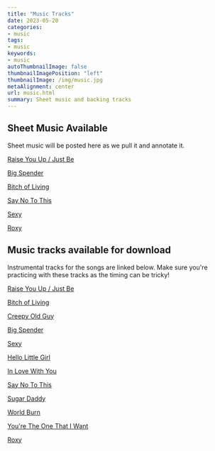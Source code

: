 ```yaml
---
title: "Music Tracks"
date: 2023-05-20
categories:
- music
tags:
- music
keywords:
- music
autoThumbnailImage: false
thumbnailImagePosition: "left"
thumbnailImage: /img/music.jpg
metaAlignment: center
url: music.html
summary: Sheet music and backing tracks
---
```


## Sheet Music Available

Sheet music will be posted here as we pull it and annotate it.

[Raise You Up / Just Be](../doc/RaiseYouUpJustBe.pdf)

[Big Spender](../doc/BigSpender.pdf)

[Bitch of Living](../doc/BitchOfLiving.pdf)

[Say No To This](../doc/SayNoToThis.pdf)

[Sexy](../doc/Sexy.pdf)

[Roxy](../doc/RoxyLyrics.pdf)

## Music tracks available for download

Instrumental tracks for the songs are linked below. Make sure you're practicing with these tracks as the timing can be tricky!

[Raise You Up / Just Be](../music/raiseYouUp.mp3)

[Bitch of Living](../music/bitchOfLiving.mp3)

[Creepy Old Guy](../music/creepyOldGuy.mp3)

[Big Spender](../music/heyBigSpender.mp4)

[Sexy](../music/sexy.mp4)

[Hello Little Girl](../music/helloLittleGirl.mp4)

[In Love With You](../music/inLoveWithYou.mp3)

[Say No To This](../music/SayNoToThis.m4a)

[Sugar Daddy](../music/sugarDaddy.mp3)

[World Burn](../music/worldBurn.mp3)

[You're The One That I Want](../music/youreTheOneThatIWant.mp3)

[Roxy](../music/Roxie.mp3)

